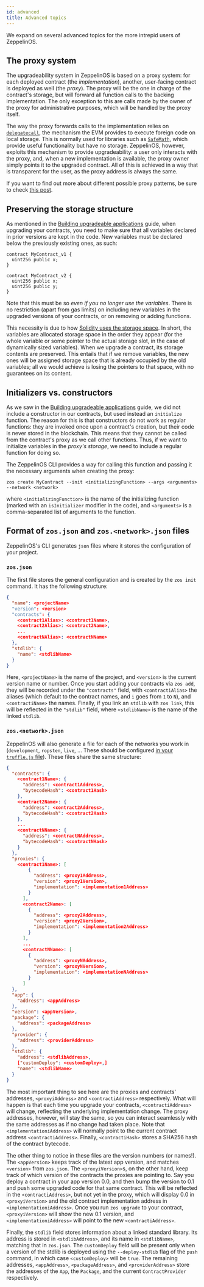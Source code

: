 ```yaml
---
id: advanced
title: Advanced topics
---
```


We expand on several advanced topics for the more intrepid users of ZeppelinOS. 

## The proxy system
The upgradeability system in ZeppelinOS is based on a proxy system: for each deployed contract (the _implementation_), another, user-facing contract is deployed as well (the _proxy_). The proxy will be the one in charge of the contract's storage, but will forward all function calls to the backing implementation. The only exception to this are calls made by the owner of the proxy for administrative purposes, which will be handled by the proxy itself. 

The way the proxy forwards calls to the implementation relies on [`delegatecall`](https://github.com/ethereum/EIPs/blob/master/EIPS/eip-7.md), the mechanism the EVM provides to execute foreign code on local storage. This is normally used for libraries such as [`SafeMath`](https://github.com/OpenZeppelin/openzeppelin-solidity/blob/master/contracts/math/SafeMath.sol), which provide useful functionality but have no storage. ZeppelinOS, however, exploits this mechanism to provide upgradeability: a user only interacts with the proxy, and, when a new implementation is available, the proxy owner simply points it to the upgraded contract. All of this is achieved in a way that is transparent for the user, as the proxy address is always the same.

If you want to find out more about different possible proxy patterns, be sure to check [this post](https://blog.zeppelinos.org/proxy-patterns/).



## Preserving the storage structure
As mentioned in the [Building upgradeable applications](building.md) guide, when upgrading your contracts, you need to make sure that all variables declared in prior versions are kept in the code. New variables must be declared below the previously existing ones, as such:

```sol
contract MyContract_v1 {
  uint256 public x;
}

contract MyContract_v2 {
  uint256 public x;
  uint256 public y;
}
```

Note that this must be so _even if you no longer use the variables_. There is no restriction (apart from gas limits) on including new variables in the upgraded versions of your contracts, or on removing or adding functions. 

This necessity is due to how [Solidity uses the storage space](https://solidity.readthedocs.io/en/v0.4.21/miscellaneous.html#layout-of-state-variables-in-storage). In short, the variables are allocated storage space in the order they appear (for the whole variable or some pointer to the actual storage slot, in the case of dynamically sized variables). When we upgrade a contract, its storage contents are preserved. This entails that if we remove variables, the new ones will be assigned storage space that is already occupied by the old variables; all we would achieve is losing the pointers to that space, with no guarantees on its content.

## Initializers vs. constructors
As we saw in the [Building upgradeable applications](building.md) guide, we did not include a constructor in our contracts, but used instead an `initialize` function. The reason for this is that constructors do not work as regular functions: they are invoked once upon a contract's creation, but their code is never stored in the blockchain. This means that they cannot be called from the contract's proxy as we call other functions. Thus, if we want to initialize variables in the _proxy's storage_, we need to include a regular function for doing so. 

The ZeppelinOS CLI provides a way for calling this function and passing it the necessary arguments when creating the proxy:

```    
zos create MyContract --init <initializingFunction> --args <arguments> --network <network>
```

where `<initializingFunction>` is the name of the initializing function (marked with an `isInitializer` modifier in the code), and `<arguments>` is a comma-separated list of arguments to the function. 

## Format of `zos.json` and `zos.<network>.json` files
ZeppelinOS's CLI generates `json` files where it stores the configuration of your project.

### `zos.json`
The first file stores the general configuration and is created by the `zos init` command. It has the following structure:

```json    
{
  "name": <projectName>
  "version": <version>
  "contracts": {
    <contract1Alias>: <contract1Name>,
    <contract2Alias>: <contract2Name>,
    ...
    <contractNAlias>: <contractNName>
  },
  "stdlib": {
    "name": <stdlibName>
  }
}
```

Here, `<projectName>` is the name of the project, and `<version>` is the current version name or number. Once you start adding your contracts via `zos add`, they will be recorded under the `"contracts"` field, with `<contractiAlias>` the aliases (which default to the contract names, and `i` goes from `1` to `N`), and `<contractiName>` the names. Finally, if you link an `stdlib` with `zos link`, this will be reflected in the `"stdlib"` field, where `<stdlibName>` is the name of the linked `stdlib`. 

### `zos.<network>.json`
ZeppelinOS will also generate a file for each of the networks you work in (`development`, `ropsten`, `live`, ... These should be configured [in your `truffle.js` file](http://truffleframework.com/docs/advanced/configuration#networks)). These files share the same structure:

```json
{
  "contracts": {
    <contract1Name>: {
      "address": <contract1Address>,
      "bytecodeHash": <contract1Hash>
    },
    <contract2Name>: {
      "address": <contract2Address>,
      "bytecodeHash": <contract2Hash>
    },
    ...
    <contractNName>: {
      "address": <contractNAddress>,
      "bytecodeHash": <contractNHash>
    }
  },
  "proxies": { 
    <contract1Name>: [
        {
          "address": <proxy1Address>,
          "version": <proxy1Version>,
          "implementation": <implementation1Address>
        }
      ],
      <contract2Name>: [
        {
          "address": <proxy2Address>,
          "version": <proxy2Version>,
          "implementation": <implementation2Address>
        }
      ],
      ...
      <contractNName>: [
        {
          "address": <proxyNAddress>,
          "version": <proxyNVersion>,
          "implementation": <implementationNAddress>
        }
      ]
  }, 
  "app": {
    "address": <appAddress>
  },
  "version": <appVersion>,
  "package": {
    "address": <packageAddress>
  },
  "provider": {
    "address": <providerAddress>
  },
  "stdlib": {
    "address": <stdlibAddress>,
    ["customDeploy": <customDeploy>,]
    "name": <stdlibName>
  }
}
```

The most important thing to see here are the proxies and contracts' addresses, `<proxyiAddress>` and `<contractiAddress>` respectively. What will happen is that each time you upgrade your contracts, `<contractiAddress>` will change, reflecting the underlying implementation change. The proxy addresses, however, will stay the same, so you can interact seamlessly with the same addresses as if no change had taken place. Note that `<implementationiAddress>` will normally point to the current contract address `<contractiAddress>`. Finally, `<contractiHash>` stores a SHA256 hash of the contract bytecode. 

The other thing to notice in these files are the version numbers (or names!). The `<appVersion>` keeps track of the latest app version, and matches `<version>` from `zos.json`. The `<proxyiVersion>`s, on the other hand, keep track of which version of the contracts the proxies are pointing to. Say you deploy a contract in your app version 0.0, and then bump the version to 0.1 and push some upgraded code for that same contract. This will be reflected in the `<contractiAddress>`, but not yet in the proxy, which will display 0.0 in `<proxyiVersion>` and the old contract implementation address in `<implementationiAddress>`. Once you run `zos upgrade` to your contract, `<proxyiVersion>` will show the new 0.1 version, and `<implementationiAddress>` will point to the new `<contractiAddress>`.

Finally, the `stdlib` field stores information about a linked standard library. Its address is stored in `<stdlibAddress>`, and its name in `<stdlibName>`, matching that in `zos.json`. The `customDeploy` field will be present only when a version of the stdlib is deployed using the `--deploy-stdlib` flag of the `push` command, in which case `<customDeploy>` will be `true`. The remaining addresses, `<appAddress>`, `<packageAddress>`, and `<providerAddress>` store the addresses of the `App`, the `Package`, and the current `ContractProvider` respectively. 



